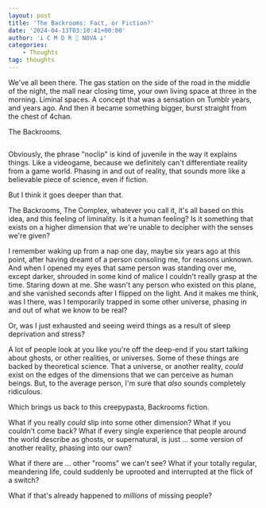 ```yaml
---
layout: post
title: 'The Backrooms: Fact, or Fiction?'
date: '2024-04-13T03:10:41+00:00'
author: '𐕣 C M D R ░ NOVA 𐕣'
categories:
    - Thoughts
tag: thoughts
---
```


<!-- wp:paragraph -->
<p>We've all been there. The gas station on the side of the road in the middle of the night, the mall near closing time, your own living space at three in the morning. Liminal spaces. A concept that was a sensation on Tumblr years, and years ago. And then it became something bigger, burst straight from the chest of 4chan.</p>
<!-- /wp:paragraph -->

<!-- wp:paragraph -->
<p>The Backrooms.</p>
<!-- /wp:paragraph -->

<!-- wp:image {"id":1210,"sizeSlug":"large","linkDestination":"none"} -->
<figure class="wp-block-image size-large"><img src="https://cmdr-nova.online/wp-content/uploads/2024/04/backrooms-1024x1024.webp" alt="" class="wp-image-1210"/></figure>
<!-- /wp:image -->

<!-- wp:paragraph -->
<p>Obviously, the phrase "noclip" is kind of juvenile in the way it explains things. Like a videogame, because we definitely can't differentiate reality from a game world. Phasing in and out of reality, that sounds more like a believable piece of science, even if fiction.</p>
<!-- /wp:paragraph -->

<!-- wp:paragraph -->
<p>But I think it goes deeper than that.</p>
<!-- /wp:paragraph -->

<!-- wp:paragraph -->
<p>The Backrooms, The Complex, whatever you call it, it's all based on this idea, and this feeling of liminality. Is it a human feeling? Is it something that exists on a higher dimension that we're unable to decipher with the senses we're given?</p>
<!-- /wp:paragraph -->

<!-- wp:paragraph -->
<p>I remember waking up from a nap one day, maybe six years ago at this point, after having dreamt of a person consoling me, for reasons unknown. And when I opened my eyes that same person was standing over me, except darker, shrouded in some kind of malice I couldn't really grasp at the time. Staring down at me. She wasn't any person who existed on this plane, and she vanished seconds after I flipped on the light. And it makes me think, was I there, was I temporarily trapped in some other universe, phasing in and out of what we know to be real?</p>
<!-- /wp:paragraph -->

<!-- wp:paragraph -->
<p>Or, was I just exhausted and seeing weird things as a result of sleep deprivation and stress?</p>
<!-- /wp:paragraph -->

<!-- wp:paragraph -->
<p>A lot of people look at you like you're off the deep-end if you start talking about ghosts, or other realities, or universes. Some of these things are backed by theoretical science. That a universe, or another reality, <em>could</em> exist on the edges of the dimensions that we can perceive as human beings. But, to the average person, I'm sure that <em>also</em> sounds completely ridiculous.</p>
<!-- /wp:paragraph -->

<!-- wp:paragraph -->
<p>Which brings us back to this creepypasta, Backrooms fiction.</p>
<!-- /wp:paragraph -->

<!-- wp:paragraph -->
<p>What if you really <em>could</em> slip into some other dimension? What if you couldn't come back? What if every single experience that people around the world describe as ghosts, or supernatural, is just ... some version of another reality, phasing into our own?</p>
<!-- /wp:paragraph -->

<!-- wp:paragraph -->
<p>What if there are ... other "rooms" we can't see? What if your totally regular, meandering life, could suddenly be uprooted and interrupted at the flick of a switch? </p>
<!-- /wp:paragraph -->

<!-- wp:paragraph -->
<p>What if that's already happened to <em>millions</em> of missing people?</p>
<!-- /wp:paragraph -->